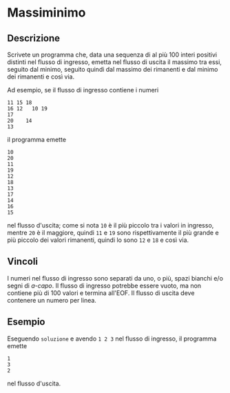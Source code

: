 Massiminimo
===========

Descrizione
-----------

Scrivete un programma che, data una sequenza di al più 100 interi positivi
distinti nel flusso di ingresso, emetta nel flusso di uscita il massimo tra
essi, seguito dal minimo, seguito quindi dal massimo dei rimanenti e dal minimo
dei rimanenti e così via.

Ad esempio, se il flusso di ingresso contiene i numeri

    11 15 18
    16 12   10 19
    17
    20    14
    13

il programma emette

    10
    20
    11
    19
    12
    18
    13
    17
    14
    16
    15

nel flusso d'uscita; come si nota `10` è il più piccolo tra i valori in
ingresso, mentre `20` è il maggiore, quindi `11` e `19` sono rispettivamente il
più grande e più piccolo dei valori rimanenti, quindi lo sono `12` e `18` e così
via.


Vincoli
-------

I numeri nel flusso di ingresso sono separati da uno, o più, spazi bianchi e/o
segni di *a-capo*. Il flusso di ingresso potrebbe essere vuoto, ma non contiene
più di 100 valori e termina all'EOF. Il flusso di uscita deve contenere un
numero per linea.


Esempio
-------

Eseguendo `soluzione` e avendo `1 2 3` nel flusso di ingresso, il programma
emette

    1
    3
    2

nel flusso d'uscita.
